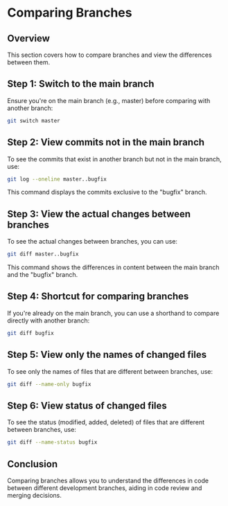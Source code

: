 # Comparing Branches

## Overview
This section covers how to compare branches and view the differences between them.

## Step 1: Switch to the main branch
Ensure you're on the main branch (e.g., master) before comparing with another branch:
```bash
git switch master
```

## Step 2: View commits not in the main branch
To see the commits that exist in another branch but not in the main branch, use:
```bash
git log --oneline master..bugfix
```
This command displays the commits exclusive to the "bugfix" branch.

## Step 3: View the actual changes between branches
To see the actual changes between branches, you can use:
```bash
git diff master..bugfix
```
This command shows the differences in content between the main branch and the "bugfix" branch.

## Step 4: Shortcut for comparing branches
If you're already on the main branch, you can use a shorthand to compare directly with another branch:
```bash
git diff bugfix
```

## Step 5: View only the names of changed files
To see only the names of files that are different between branches, use:
```bash
git diff --name-only bugfix
```

## Step 6: View status of changed files
To see the status (modified, added, deleted) of files that are different between branches, use:
```bash
git diff --name-status bugfix
```

## Conclusion
Comparing branches allows you to understand the differences in code between different development branches, aiding in code review and merging decisions.
```
